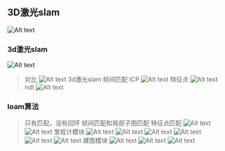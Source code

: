 ## 3D激光slam
![Alt text](image.png)

### 3d激光slam
![Alt text](image-1.png)
> 对比
> ![Alt text](image-2.png)
> 3d激光slam
> 帧间匹配
> ICP
> ![Alt text](image-3.png)
> 特征点
> ![Alt text](image-4.png)
> ndt
> ![Alt text](image-5.png)

### loam算法
> 只有匹配，没有回环
> 帧间匹配和局部子图匹配
> 特征点匹配
> ![Alt text](image-6.png)
> ![Alt text](image-7.png)
> 里程计模块
> ![Alt text](image-8.png)
> ![Alt text](image-9.png)
> ![Alt text](image-10.png)
> ![Alt text](image-11.png)
> ![Alt text](image-12.png)
> ![Alt text](image-13.png)
> 建图模块
> ![Alt text](image-14.png)
> ![Alt text](image-15.png)
> ![Alt text](image-16.png)